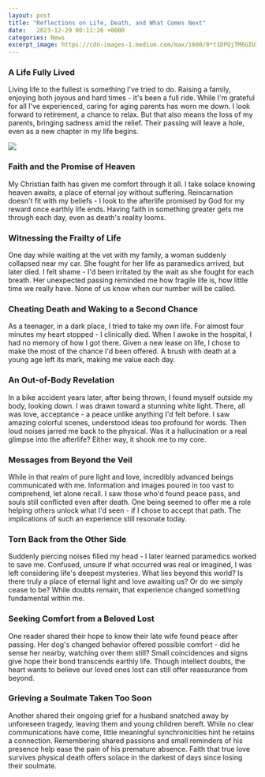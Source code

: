```yaml
---
layout: post
title: "Reflections on Life, Death, and What Comes Next"
date:   2023-12-29 00:11:26 +0000
categories: News
excerpt_image: https://cdn-images-1.medium.com/max/1600/0*t1DPQjTM6GIUICsW.jpg
---
```

### A Life Fully Lived
Living life to the fullest is something I've tried to do. Raising a family, enjoying both joyous and hard times - it's been a full ride. While I'm grateful for all I've experienced, caring for aging parents has worn me down. I look forward to retirement, a chance to relax. But that also means the loss of my parents, bringing sadness amid the relief. Their passing will leave a hole, even as a new chapter in my life begins.


![](https://cdn-images-1.medium.com/max/1600/0*t1DPQjTM6GIUICsW.jpg)
### Faith and the Promise of Heaven
My Christian faith has given me comfort through it all. I take solace knowing heaven awaits, a place of eternal joy without suffering. Reincarnation doesn't fit with my beliefs - I look to the afterlife promised by God for my reward once earthly life ends. Having faith in something greater gets me through each day, even as death's reality looms.

### Witnessing the Frailty of Life
One day while waiting at the vet with my family, a woman suddenly collapsed near my car. She fought for her life as paramedics arrived, but later died. I felt shame - I'd been irritated by the wait as she fought for each breath. Her unexpected passing reminded me how fragile life is, how little time we really have. None of us know when our number will be called.

### Cheating Death and Waking to a Second Chance
As a teenager, in a dark place, I tried to take my own life. For almost four minutes my heart stopped - I clinically died. When I awoke in the hospital, I had no memory of how I got there. Given a new lease on life, I chose to make the most of the chance I'd been offered. A brush with death at a young age left its mark, making me value each day.

### An Out-of-Body Revelation
In a bike accident years later, after being thrown, I found myself outside my body, looking down. I was drawn toward a stunning white light. There, all was love, acceptance - a peace unlike anything I'd felt before. I saw amazing colorful scenes, understood ideas too profound for words. Then loud noises jarred me back to the physical. Was it a hallucination or a real glimpse into the afterlife? Either way, it shook me to my core.

### Messages from Beyond the Veil
While in that realm of pure light and love, incredibly advanced beings communicated with me. Information and images poured in too vast to comprehend, let alone recall. I saw those who'd found peace pass, and souls still conflicted even after death. One being seemed to offer me a role helping others unlock what I'd seen - if I chose to accept that path. The implications of such an experience still resonate today.

### Torn Back from the Other Side
Suddenly piercing noises filled my head - I later learned paramedics worked to save me. Confused, unsure if what occurred was real or imagined, I was left considering life's deepest mysteries. What lies beyond this world? Is there truly a place of eternal light and love awaiting us? Or do we simply cease to be? While doubts remain, that experience changed something fundamental within me.

### Seeking Comfort from a Beloved Lost
One reader shared their hope to know their late wife found peace after passing. Her dog's changed behavior offered possible comfort - did he sense her nearby, watching over them still? Small coincidences and signs give hope their bond transcends earthly life. Though intellect doubts, the heart wants to believe our loved ones lost can still offer reassurance from beyond.

### Grieving a Soulmate Taken Too Soon
Another shared their ongoing grief for a husband snatched away by unforeseen tragedy, leaving them and young children bereft. While no clear communications have come, little meaningful synchronicities hint he retains a connection. Remembering shared passions and small reminders of his presence help ease the pain of his premature absence. Faith that true love survives physical death offers solace in the darkest of days since losing their soulmate.
